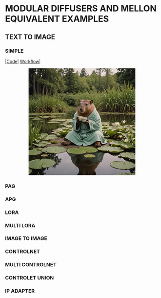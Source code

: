 # MODULAR DIFFUSERS AND MELLON EQUIVALENT EXAMPLES

## TEXT TO IMAGE

### SIMPLE

|[Code](https://github.com/asomoza/diffusers_melon_equivalents/blob/main/code/t2i_simple.py)|
[Workflow](https://github.com/asomoza/diffusers_melon_equivalents/blob/main/workflows/t2i_simple_workflow.json)|

<p align="center">
<img src="https://raw.githubusercontent.com/asomoza/diffusers_melon_equivalents/main/outputs/t2i_basic.png" width="350" alt=""/>
<p>

### PAG

### APG

### LORA

### MULTI LORA

### IMAGE TO IMAGE

### CONTROLNET

### MULTI CONTROLNET

### CONTROLET UNION

### IP ADAPTER
